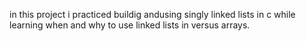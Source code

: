 in this project i practiced buildig andusing singly linked lists in c while learning when and why to use linked lists in versus arrays.


